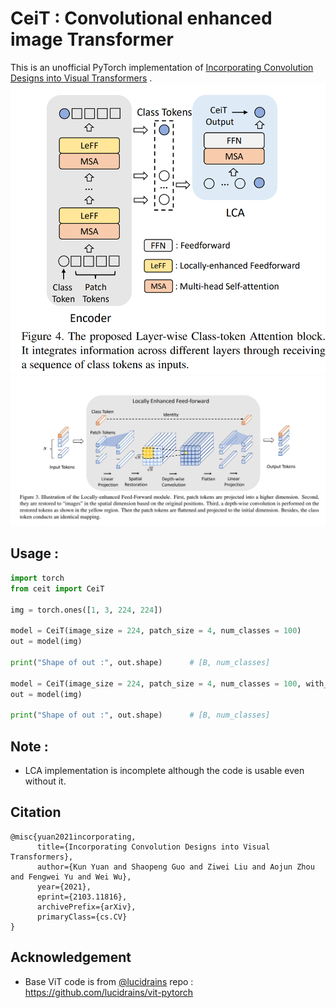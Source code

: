 # CeiT : Convolutional enhanced image Transformer
This is an unofficial PyTorch implementation of [Incorporating Convolution Designs into Visual Transformers](https://arxiv.org/abs/2103.11816) .
![](assets/model1.PNG)
![](assets/model2.PNG)
## Usage :
```python
import torch
from ceit import CeiT

img = torch.ones([1, 3, 224, 224])
    
model = CeiT(image_size = 224, patch_size = 4, num_classes = 100)
out = model(img)

print("Shape of out :", out.shape)      # [B, num_classes]

model = CeiT(image_size = 224, patch_size = 4, num_classes = 100, with_lca = True)
out = model(img)

print("Shape of out :", out.shape)      # [B, num_classes]

```


## Note :
* LCA implementation is incomplete although the code is usable even without it.

## Citation
```
@misc{yuan2021incorporating,
      title={Incorporating Convolution Designs into Visual Transformers}, 
      author={Kun Yuan and Shaopeng Guo and Ziwei Liu and Aojun Zhou and Fengwei Yu and Wei Wu},
      year={2021},
      eprint={2103.11816},
      archivePrefix={arXiv},
      primaryClass={cs.CV}
}
```

## Acknowledgement
* Base ViT code is from [@lucidrains](https://github.com/lucidrains) repo : https://github.com/lucidrains/vit-pytorch
